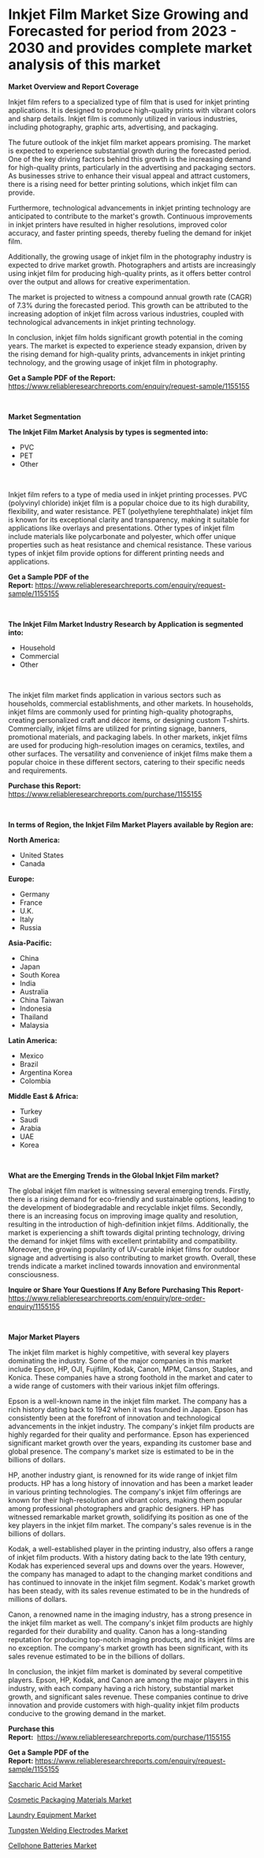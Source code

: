 <p><h1>Inkjet Film Market Size Growing and Forecasted for period from 2023 - 2030 and provides complete market analysis of this market</h1></p><p><strong>Market Overview and Report Coverage</strong></p>
<p><p>Inkjet film refers to a specialized type of film that is used for inkjet printing applications. It is designed to produce high-quality prints with vibrant colors and sharp details. Inkjet film is commonly utilized in various industries, including photography, graphic arts, advertising, and packaging.</p><p>The future outlook of the inkjet film market appears promising. The market is expected to experience substantial growth during the forecasted period. One of the key driving factors behind this growth is the increasing demand for high-quality prints, particularly in the advertising and packaging sectors. As businesses strive to enhance their visual appeal and attract customers, there is a rising need for better printing solutions, which inkjet film can provide.</p><p>Furthermore, technological advancements in inkjet printing technology are anticipated to contribute to the market's growth. Continuous improvements in inkjet printers have resulted in higher resolutions, improved color accuracy, and faster printing speeds, thereby fueling the demand for inkjet film.</p><p>Additionally, the growing usage of inkjet film in the photography industry is expected to drive market growth. Photographers and artists are increasingly using inkjet film for producing high-quality prints, as it offers better control over the output and allows for creative experimentation.</p><p>The market is projected to witness a compound annual growth rate (CAGR) of 7.3% during the forecasted period. This growth can be attributed to the increasing adoption of inkjet film across various industries, coupled with technological advancements in inkjet printing technology.</p><p>In conclusion, inkjet film holds significant growth potential in the coming years. The market is expected to experience steady expansion, driven by the rising demand for high-quality prints, advancements in inkjet printing technology, and the growing usage of inkjet film in photography.</p></p>
<p><strong>Get a Sample PDF of the Report:</strong> <a href="https://www.reliableresearchreports.com/enquiry/request-sample/1155155">https://www.reliableresearchreports.com/enquiry/request-sample/1155155</a></p>
<p>&nbsp;</p>
<p><strong>Market Segmentation</strong></p>
<p><strong>The Inkjet Film Market Analysis by types is segmented into:</strong></p>
<p><ul><li>PVC</li><li>PET</li><li>Other</li></ul></p>
<p>&nbsp;</p>
<p><p>Inkjet film refers to a type of media used in inkjet printing processes. PVC (polyvinyl chloride) inkjet film is a popular choice due to its high durability, flexibility, and water resistance. PET (polyethylene terephthalate) inkjet film is known for its exceptional clarity and transparency, making it suitable for applications like overlays and presentations. Other types of inkjet film include materials like polycarbonate and polyester, which offer unique properties such as heat resistance and chemical resistance. These various types of inkjet film provide options for different printing needs and applications.</p></p>
<p><strong>Get a Sample PDF of the Report:</strong>&nbsp;<a href="https://www.reliableresearchreports.com/enquiry/request-sample/1155155">https://www.reliableresearchreports.com/enquiry/request-sample/1155155</a></p>
<p>&nbsp;</p>
<p><strong>The Inkjet Film Market Industry Research by Application is segmented into:</strong></p>
<p><ul><li>Household</li><li>Commercial</li><li>Other</li></ul></p>
<p>&nbsp;</p>
<p><p>The inkjet film market finds application in various sectors such as households, commercial establishments, and other markets. In households, inkjet films are commonly used for printing high-quality photographs, creating personalized craft and décor items, or designing custom T-shirts. Commercially, inkjet films are utilized for printing signage, banners, promotional materials, and packaging labels. In other markets, inkjet films are used for producing high-resolution images on ceramics, textiles, and other surfaces. The versatility and convenience of inkjet films make them a popular choice in these different sectors, catering to their specific needs and requirements.</p></p>
<p><strong>Purchase this Report:</strong>&nbsp; <a href="https://www.reliableresearchreports.com/purchase/1155155">https://www.reliableresearchreports.com/purchase/1155155</a></p>
<p>&nbsp;</p>
<p><strong>In terms of Region, the Inkjet Film Market Players available by Region are:</strong></p>
<p>
    <p> <strong> North America: </strong>
        <ul>
            <li>United States</li>
            <li>Canada</li>
        </ul>
        </p> 
    <p> <strong> Europe: </strong>
        <ul>
            <li>Germany</li>
            <li>France</li>
            <li>U.K.</li>
            <li>Italy</li>
            <li>Russia</li>
        </ul>
        </p> 
    <p> <strong> Asia-Pacific: </strong>
        <ul>
            <li>China</li>
            <li>Japan</li>
            <li>South Korea</li>
            <li>India</li>
            <li>Australia</li>
            <li>China Taiwan</li>
            <li>Indonesia</li>
            <li>Thailand</li>
            <li>Malaysia</li>
        </ul>
        </p> 
    <p> <strong> Latin America: </strong>
        <ul>
            <li>Mexico</li>
            <li>Brazil</li>
            <li>Argentina Korea</li>
            <li>Colombia</li>
        </ul>
        </p> 
    <p> <strong> Middle East & Africa: </strong>
        <ul>
            <li>Turkey</li>
            <li>Saudi</li>
            <li>Arabia</li>
            <li>UAE</li>
            <li>Korea</li>
        </ul>
    </p>
    </p>
<p>&nbsp;</p>
<p><strong>What are the Emerging Trends in the Global Inkjet Film market?</strong></p>
<p><p>The global inkjet film market is witnessing several emerging trends. Firstly, there is a rising demand for eco-friendly and sustainable options, leading to the development of biodegradable and recyclable inkjet films. Secondly, there is an increasing focus on improving image quality and resolution, resulting in the introduction of high-definition inkjet films. Additionally, the market is experiencing a shift towards digital printing technology, driving the demand for inkjet films with excellent printability and compatibility. Moreover, the growing popularity of UV-curable inkjet films for outdoor signage and advertising is also contributing to market growth. Overall, these trends indicate a market inclined towards innovation and environmental consciousness.</p></p>
<p><strong>Inquire or Share Your Questions If Any Before Purchasing This Report</strong>- <a href="https://www.reliableresearchreports.com/enquiry/pre-order-enquiry/1155155">https://www.reliableresearchreports.com/enquiry/pre-order-enquiry/1155155</a></p>
<p>&nbsp;</p>
<p><strong>Major Market Players</strong></p>
<p><p>The inkjet film market is highly competitive, with several key players dominating the industry. Some of the major companies in this market include Epson, HP, OJI, Fujifilm, Kodak, Canon, MPM, Canson, Staples, and Konica. These companies have a strong foothold in the market and cater to a wide range of customers with their various inkjet film offerings.</p><p>Epson is a well-known name in the inkjet film market. The company has a rich history dating back to 1942 when it was founded in Japan. Epson has consistently been at the forefront of innovation and technological advancements in the inkjet industry. The company's inkjet film products are highly regarded for their quality and performance. Epson has experienced significant market growth over the years, expanding its customer base and global presence. The company's market size is estimated to be in the billions of dollars.</p><p>HP, another industry giant, is renowned for its wide range of inkjet film products. HP has a long history of innovation and has been a market leader in various printing technologies. The company's inkjet film offerings are known for their high-resolution and vibrant colors, making them popular among professional photographers and graphic designers. HP has witnessed remarkable market growth, solidifying its position as one of the key players in the inkjet film market. The company's sales revenue is in the billions of dollars.</p><p>Kodak, a well-established player in the printing industry, also offers a range of inkjet film products. With a history dating back to the late 19th century, Kodak has experienced several ups and downs over the years. However, the company has managed to adapt to the changing market conditions and has continued to innovate in the inkjet film segment. Kodak's market growth has been steady, with its sales revenue estimated to be in the hundreds of millions of dollars.</p><p>Canon, a renowned name in the imaging industry, has a strong presence in the inkjet film market as well. The company's inkjet film products are highly regarded for their durability and quality. Canon has a long-standing reputation for producing top-notch imaging products, and its inkjet films are no exception. The company's market growth has been significant, with its sales revenue estimated to be in the billions of dollars.</p><p>In conclusion, the inkjet film market is dominated by several competitive players. Epson, HP, Kodak, and Canon are among the major players in this industry, with each company having a rich history, substantial market growth, and significant sales revenue. These companies continue to drive innovation and provide customers with high-quality inkjet film products conducive to the growing demand in the market.</p></p>
<p><strong>Purchase this Report:</strong>&nbsp;&nbsp;<a href="https://www.reliableresearchreports.com/purchase/1155155">https://www.reliableresearchreports.com/purchase/1155155</a></p>
<p></p>
<p><strong>Get a Sample PDF of the Report:</strong>&nbsp;<a href="https://www.reliableresearchreports.com/enquiry/request-sample/1155155">https://www.reliableresearchreports.com/enquiry/request-sample/1155155</a></p>
<p><p><a href="https://github.com/ashepherd82/Market-Research-Report-List-1/blob/main/saccharic-acid-market.md">Saccharic Acid Market</a></p><p><a href="https://github.com/FassouRP/Market-Research-Report-List-1/blob/main/cosmetic-packaging-materials-market.md">Cosmetic Packaging Materials Market</a></p><p><a href="https://medium.com/@sigridrobel/laundry-equipment-market-share-evolution-and-market-growth-trends-2023-2030-dc7f8475e701">Laundry Equipment Market</a></p><p><a href="https://medium.com/@efrainhaley/tungsten-welding-electrodes-market-competitive-analysis-market-trends-and-forecast-to-2030-6bfb2c390a16">Tungsten Welding Electrodes Market</a></p><p><a href="https://medium.com/@justicelang2023/cellphone-batteries-market-the-key-to-successful-business-strategy-forecast-till-2030-522b66f1df55">Cellphone Batteries Market</a></p></p>